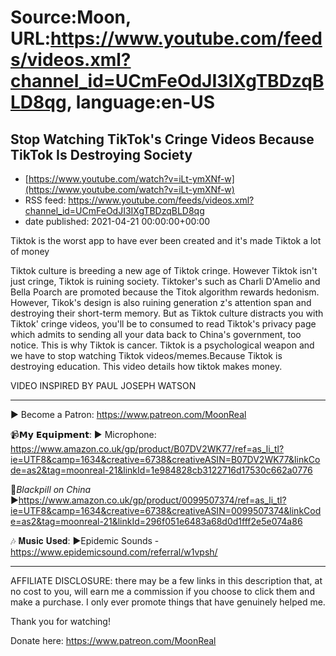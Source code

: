 # Source:Moon, URL:https://www.youtube.com/feeds/videos.xml?channel_id=UCmFeOdJI3IXgTBDzqBLD8qg, language:en-US

## Stop Watching TikTok's Cringe Videos Because TikTok Is Destroying Society
 - [https://www.youtube.com/watch?v=iLt-ymXNf-w](https://www.youtube.com/watch?v=iLt-ymXNf-w)
 - RSS feed: https://www.youtube.com/feeds/videos.xml?channel_id=UCmFeOdJI3IXgTBDzqBLD8qg
 - date published: 2021-04-21 00:00:00+00:00

Tiktok is the worst app to have ever been created and it's made Tiktok a lot of money

Tiktok culture is breeding a new age of Tiktok cringe. However Tiktok isn't just cringe, Tiktok is ruining society. Tiktoker's such as Charli D'Amelio and Bella Poarch are promoted because the Titok algorithm rewards hedonism. However, Tikok's design is also ruining generation z's attention span and destroying their short-term memory. But as Tiktok culture distracts you with Tiktok' cringe videos, you'll be to consumed to read Tiktok's privacy page which admits to sending all your data back to China's government, too notice. This is why Tiktok is cancer. Tiktok is a psychological weapon and we have to stop watching Tiktok videos/memes.Because Tiktok is destroying education. This video details how tiktok makes money. 


VIDEO INSPIRED BY PAUL JOSEPH WATSON

 ******
►  Become a Patron:  https://www.patreon.com/MoonReal

📹𝗠𝘆 𝗘𝗾𝘂𝗶𝗽𝗺𝗲𝗻𝘁:
► Microphone: https://www.amazon.co.uk/gp/product/B07DV2WK77/ref=as_li_tl?ie=UTF8&camp=1634&creative=6738&creativeASIN=B07DV2WK77&linkCode=as2&tag=moonreal-21&linkId=1e984828cb3122716d17530c662a0776

💊*Blackpill on China*
►https://www.amazon.co.uk/gp/product/0099507374/ref=as_li_tl?ie=UTF8&camp=1634&creative=6738&creativeASIN=0099507374&linkCode=as2&tag=moonreal-21&linkId=296f051e6483a68d0d1fff2e5e074a86

🎶 𝐌𝐮𝐬𝐢𝐜 𝐔𝐬𝐞𝐝:
►Epidemic Sounds - https://www.epidemicsound.com/referral/w1vpsh/


******
AFFILIATE DISCLOSURE: there may be a few links in this description that, at no cost to you, will earn me a commission if you choose to click them and make a purchase. I only ever promote things that have genuinely helped me.

Thank you for watching!


Donate here: https://www.patreon.com/MoonReal

